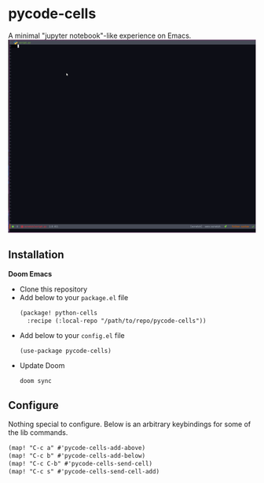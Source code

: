 # pycode-cells
A minimal "jupyter notebook"-like experience on Emacs. 
![pycode-cells-demo](./pycode-cells-demo.gif)

## Installation
**Doom Emacs**

- Clone this repository
- Add below to your `package.el` file
  ``` emacs-lisp
  (package! python-cells
    :recipe (:local-repo "/path/to/repo/pycode-cells"))
  ```
- Add below to your `config.el` file
  ``` emacs-lisp
  (use-package pycode-cells)
  ```
- Update Doom
  ``` sh
  doom sync
  ```

## Configure
Nothing special to configure. Below is an arbitrary keybindings for some of the lib commands.
``` emacs-lisp
(map! "C-c a" #'pycode-cells-add-above)
(map! "C-c b" #'pycode-cells-add-below)
(map! "C-c C-b" #'pycode-cells-send-cell)
(map! "C-c s" #'pycode-cells-send-cell-add)
```
